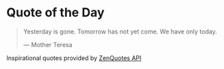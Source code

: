 # Quote of the Day

<!-- QUOTE_START -->
> Yesterday is gone. Tomorrow has not yet come. We have only today.
>
> — Mother Teresa

Inspirational quotes provided by <a href="https://zenquotes.io/" target="_blank">ZenQuotes API</a>
<!-- QUOTE_END -->